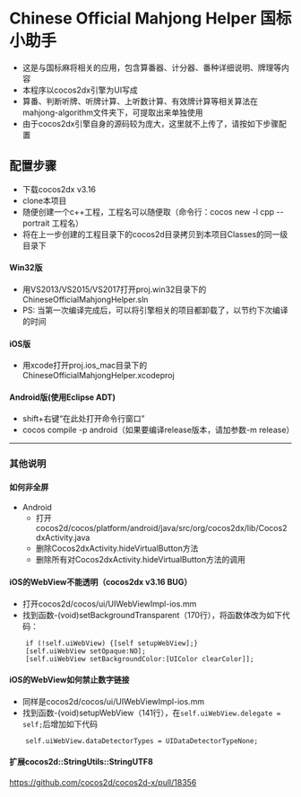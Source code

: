 Chinese Official Mahjong Helper 国标小助手
=========
- 这是与国标麻将相关的应用，包含算番器、计分器、番种详细说明、牌理等内容
- 本程序以cocos2dx引擎为UI写成
- 算番、判断听牌、听牌计算、上听数计算、有效牌计算等相关算法在mahjong-algorithm文件夹下，可提取出来单独使用
- 由于cocos2dx引擎自身的源码较为庞大，这里就不上传了，请按如下步骤配置

## 配置步骤

- 下载cocos2dx v3.16
- clone本项目
- 随便创建一个c++工程，工程名可以随便取（命令行：cocos new -l cpp --portrait 工程名）
- 将在上一步创建的工程目录下的cocos2d目录拷贝到本项目Classes的同一级目录下

#### Win32版
- 用VS2013/VS2015/VS2017打开proj.win32目录下的ChineseOfficialMahjongHelper.sln
- PS: 当第一次编译完成后，可以将引擎相关的项目都卸载了，以节约下次编译的时间

#### iOS版
- 用xcode打开proj.ios_mac目录下的ChineseOfficialMahjongHelper.xcodeproj

#### Android版(使用Eclipse ADT)
- shift+右键“在此处打开命令行窗口”
- cocos compile -p android（如果要编译release版本，请加参数-m release）

---

### 其他说明

#### 如何非全屏
- Android
  - 打开cocos2d/cocos/platform/android/java/src/org/cocos2dx/lib/Cocos2dxActivity.java
  - 删除Cocos2dxActivity.hideVirtualButton方法
  - 删除所有对Cocos2dxActivity.hideVirtualButton方法的调用

#### iOS的WebView不能透明（cocos2dx v3.16 BUG）
- 打开cocos2d/cocos/ui/UIWebViewImpl-ios.mm
- 找到函数-(void)setBackgroundTransparent（170行），将函数体改为如下代码：
```obj-c
    if (!self.uiWebView) {[self setupWebView];}
    [self.uiWebView setOpaque:NO];
    [self.uiWebView setBackgroundColor:[UIColor clearColor]];
```

#### iOS的WebView如何禁止数字链接
- 同样是cocos2d/cocos/ui/UIWebViewImpl-ios.mm
- 找到函数-(void)setupWebView（141行），在`self.uiWebView.delegate = self;`后增加如下代码
```obj-c
    self.uiWebView.dataDetectorTypes = UIDataDetectorTypeNone;
```

#### 扩展cocos2d::StringUtils::StringUTF8
https://github.com/cocos2d/cocos2d-x/pull/18356
